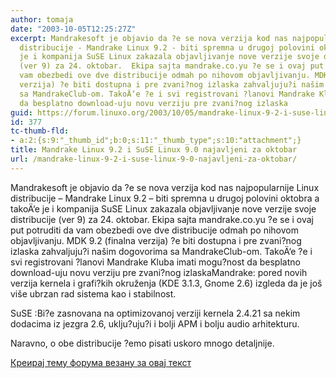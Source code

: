 ```yaml
---
author: tomaja
date: "2003-10-05T12:25:27Z"
excerpt: Mandrakesoft je objavio da ?e se nova verzija kod nas najpopularnije Linux
  distribucije - Mandrake Linux 9.2 - biti spremna u drugoj polovini oktobra a takoÄ‘e
  je i kompanija SuSE Linux zakazala objavljivanje nove verzije svoje distribucije
  (ver 9) za 24. oktobar.  Ekipa sajta mandrake.co.yu ?e se i ovaj put potruditi da
  vam obezbedi ove dve distribucije odmah po nihovom objavljivanju. MDK 9.2 (finalna
  verzija) ?e biti dostupna i pre zvani?nog izlaska zahvaljuju?i našim dogovorima
  sa MandrakeClub-om. TakoÄ‘e ?e i svi registrovani ?lanovi Mandrake Kluba imati mogu?nost
  da besplatno download-uju novu verziju pre zvani?nog izlaska
guid: https://forum.linuxo.org/2003/10/05/mandrake-linux-9-2-i-suse-linux-9-0-najavljeni-za-oktobar/
id: 377
tc-thumb-fld:
- a:2:{s:9:"_thumb_id";b:0;s:11:"_thumb_type";s:10:"attachment";}
title: Mandrake Linux 9.2 i SuSE Linux 9.0 najavljeni za oktobar
url: /mandrake-linux-9-2-i-suse-linux-9-0-najavljeni-za-oktobar/
---
```

Mandrakesoft je objavio da ?e se nova verzija kod nas najpopularnije Linux distribucije &#8211; Mandrake Linux 9.2 &#8211; biti spremna u drugoj polovini oktobra a takoÄ‘e je i kompanija SuSE Linux zakazala objavljivanje nove verzije svoje distribucije (ver 9) za 24. oktobar. Ekipa sajta mandrake.co.yu ?e se i ovaj put potruditi da vam obezbedi ove dve distribucije odmah po nihovom objavljivanju. MDK 9.2 (finalna verzija) ?e biti dostupna i pre zvani?nog izlaska zahvaljuju?i našim dogovorima sa MandrakeClub-om. TakoÄ‘e ?e i svi registrovani ?lanovi Mandrake Kluba imati mogu?nost da besplatno download-uju novu verziju pre zvani?nog izlaska<!--break-->Mandrake: pored novih verzija kernela i grafi?kih okruženja (KDE 3.1.3, Gnome 2.6) izgleda da je još više ubrzan rad sistema kao i stabilnost.

  
SuSE :Bi?e zasnovana na optimizovanoj verziji kernela 2.4.21 sa nekim dodacima iz jezgra 2.6, uklju?uju?i i bolji APM i bolju audio arhitekturu.

Naravno, o obe distribucije ?emo pisati uskoro mnogo detaljnije.

[Креирај тему форума везану за овај текст](https://linuxo.org/nova-tema-na-forumu/?se_pid=377)